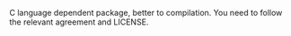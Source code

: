 C language dependent package, better to compilation. You need to follow the relevant agreement and LICENSE.